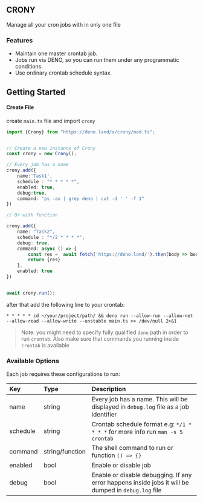 ## CRONY

Manage all your cron jobs with in only one file

### Features
 - Maintain one master crontab job.
 - Jobs run via DENO, so you can run them under any programmatic conditions.
 - Use ordinary crontab schedule syntax.

## Getting Started 

#### Create File
create `main.ts` file and import `crony`
```ts
import {Crony} from "https://deno.land/x/crony/mod.ts";


// Create a new instance of Crony
const crony = new Crony();

// Every job has a name
crony.add({
    name:'Task1',
    schedule : "* * * * *",
    enabled: true,
    debug:true,
    command: "ps -ax | grep deno | cut -d ' ' -f 1"
})

// Or with function

crony.add({
    name: "Task2",
    schedule : "*/2 * * * *",
    debug: true,
    command: async () => {
        const res =  await fetch('https://deno.land/').then(body => body.text())
        return {res}
    },
    enabled: true
})


await crony.run();

```
after that add the following line to your crontab:
```
* * * * * cd ~/your/project/path/ && deno run --allow-run --allow-net --allow-read --allow-write --unstable main.ts >> /dev/null 2>&1
```

> Note: you might need to specify fully qualified `deno` path in order to run `crontab`.
> Also make sure that commands you running inside `crontab` is available


### Available Options
Each job requires these configurations to run:

Key       | Type    | Description
:-------- | :------ | :---------------------------------------------------------------------------------------------------------
name      | string  | Every job has a name. This will be displayed in `debug.log` file as a job identifier
schedule  | string  | Crontab schedule format e.g: `*/1 * * * *` for more info run `man -s 5 crontab`
command   | string/function | The shell command to run or function `() => {}`
enabled   | bool    | Enable or disable job
debug     | bool    | Enable or disable debugging. If any error happens inside jobs it will be dumped in `debug.log` file

